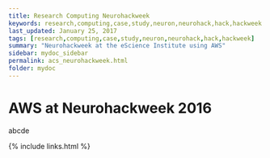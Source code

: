 ```yaml
---
title: Research Computing Neurohackweek
keywords: research,computing,case,study,neuron,neurohack,hack,hackweek
last_updated: January 25, 2017
tags: [research,computing,case,study,neuron,neurohack,hack,hackweek]
summary: "Neurohackweek at the eScience Institute using AWS"
sidebar: mydoc_sidebar
permalink: acs_neurohackweek.html
folder: mydoc
---
```


# AWS at Neurohackweek 2016 

abcde

{% include links.html %}
